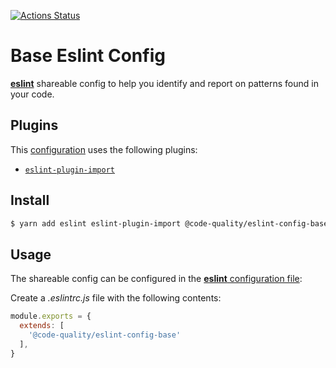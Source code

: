 [![Actions Status](https://github.com/code-quality-resources/eslint-config-base/workflows/CI/badge.svg)](https://github.com/code-quality-resources/eslint-config-base/actions?query=workflow%3A%22CI%22)

# Base Eslint Config

[**eslint**](https://github.com/eslint/eslint) shareable config to help you identify and report on patterns found in your code.

## Plugins

This [configuration](https://github.com/code-quality-resources/eslint-config-base/blob/master/index.js) uses the following plugins:

- [`eslint-plugin-import`](https://github.com/benmosher/eslint-plugin-import)

## Install

```bash
$ yarn add eslint eslint-plugin-import @code-quality/eslint-config-base -D
```

## Usage

The shareable config can be configured in the [**eslint** configuration file](https://eslint.org/docs/user-guide/configuring):

Create a _.eslintrc.js_ file with the following contents:

```js
module.exports = {
  extends: [
    '@code-quality/eslint-config-base'
  ],
}
```
